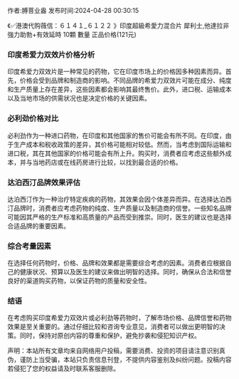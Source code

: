 <p>作者:膊菩业盎 发布时间:2024-04-28 00:30:15</p>
<p>《✅港澳代购薇信：６１４１_６１２２ 》印度超級希愛力混合片 犀利士,他達拉非 強力助勃+有效延時 10顆 數量 正品价格(121元) </p>
									<h3 style></h3><h3 style>印度希爱力双效片价格分析</h3><p>印度希爱力双效片是一种常见的药物，它在印度市场上的价格因多种因素而异。首先，价格会受到品牌和制造商的影响。不同品牌的希爱力双效片可能在成分、纯度和生产质量上存在差异，这些因素都会影响其最终售价。此外，进口税、运输成本以及当地市场的供需状况也是决定价格的关键因素。</p><p></p><h3 style>必利劲价格对比</h3><p>必利劲作为一种进口药物，在印度和其他国家的售价可能会有所不同。在印度，由于生产成本和税收政策的差异，其价格可能相对较低。然而，当考虑到国际运输和进口税，其在其他国家的价格可能会有所上升。购买时，消费者应考虑这些额外成本，并与当地药店或在线药房进行比较，以找到最合适的价格。</p><h3 style>达泊西汀品牌效果评估</h3><p>达泊西汀作为一种治疗特定疾病的药物，其效果会因个体差异而异。在选择达泊西汀品牌时，消费者应考虑药物的纯度、生产质量以及制造商的信誉。一些知名品牌可能因其严格的生产标准和高质量的产品而受到推崇。同时，医生的建议也是选择合适品牌的重要因素。</p><p></p><h3 style>综合考量因素</h3><p>在选择任何药物时，价格、品牌和效果都是需要综合考虑的因素。消费者应根据自己的健康状况、预算以及医生的建议来做出明智的选择。同时，确保从合法和信誉良好的渠道购买药物，以保证药物的质量和安全性。</p><h3 style>结语</h3><p>在考虑购买印度希爱力双效片或必利劲等药物时，了解市场价格、品牌信誉和药物效果是至关重要的。通过仔细比较和咨询专业意见，消费者可以做出更明智的决策。同时，保持对原创内容的尊重和保护，避免抄袭和侵犯知识产权。</p><p></p><p></p><p></p>				声明：本站所有文章均来自网络用户投稿，需要消费、投资的项目请注意识别真伪，谨防上当受骗，本站只负责信息刊登，不提供内容鉴别及纠纷问题。投稿内容若侵犯了您的权益请及时联系客服删除。				
